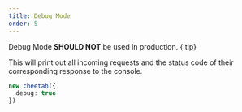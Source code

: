 ```yaml
---
title: Debug Mode
order: 5
---
```


Debug Mode **SHOULD NOT** be used in production. {.tip}

This will print out all incoming requests and the status code of their corresponding response to the console.

```ts
new cheetah({
  debug: true
})
```
